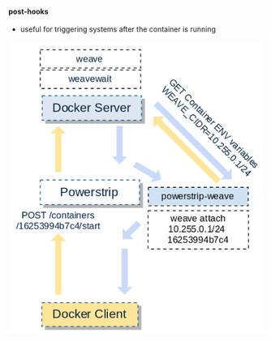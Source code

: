 #### post-hooks

 * useful for triggering systems after the container is running

![OSI Model](images/ps-start.png "OSI Model")